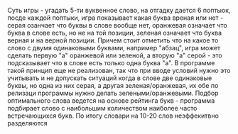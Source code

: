 Суть игры - угадать 5-ти вуквенное слово, на отгадку дается 6 поптыок, посде каждой поптыки, игра показывает какая буква вреная или нет - серая озанчает что буквы в слове вообще нет, оранжевая означает что буква в слове есть, но не на той позиции, зеленая означает что буква верная и на верной позиции. Причем стоит отметить что на какое то слово с двумя одинаковыми буквами, например "абзац", игра может сделать первую "а" оранжевой или зеленой, а вторую "а" серой - это подсказывает что в слове есть только одна буква "а". В программе такой принцип еще не реализован, так что при вводе условий нужно это учитывать и не допускать ситуаций когда в слове две одинаковые буквы, но одна из них серая, а другая зеленая/оранжевая, их обе по релизаци программы нужно делать зелеными/оранжевыми.
Подбор оптимального слова ведется на основе рейтинга букв - программа подбирает слово с наибольшим количеством наиболее часто встречающихся букв.
По итогу словари на 10-20 слов неэффекитвно разделяются
